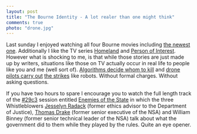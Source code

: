 ```yaml
---
layout: post
title: "The Bourne Identity - A lot realer than one might think"
comments: true
photo: "drone.jpg"
---
```

Last sunday I enjoyed watching all four Bourne movies including [the newest one](http://www.imdb.com/title/tt1194173/). Additionally I like the TV series [Homeland](http://www.imdb.com/title/tt1796960/) and [Person of Interest](http://www.imdb.com/title/tt1839578/). However what is shocking to me, is that while those stories are just made up by writers, situations like those on TV actually occur in real life to people like you and me (well sort of). [Algorithms decide whom to kill](http://video.events.ccc.de/#event=5338&conference=29th+Chaos+Communication+Congress) and [drone pilots carry out](http://www.spiegel.de/international/world/pain-continues-after-war-for-american-drone-pilot-a-872726.html) [the strikes](http://www.fastcodesign.com/1671129/infographic-a-map-of-america-s-284-drone-strikes-against-pakistan) like robots. Without formal charges. Without asking questions.

If you have two hours to spare I encourage you to watch the full length track of the [#29c3](http://events.ccc.de/congress/2012/wiki/Main_Page) session entitled [Enemies of the State](http://video.events.ccc.de/#event=5338&conference=29th+Chaos+Communication+Congress) in which the three Whistleblowers [Jesselyn Radack](http://en.wikipedia.org/wiki/Jesselyn_Radack) (former ethics advisor to the Department of Justice), [Thomas Drake](http://en.wikipedia.org/wiki/Thomas_Andrews_Drake) (former senior executive of the NSA) and William Binney (former senior technical leader of the NSA) talk about what the government did to them while they played by the rules. Quite an eye opener.